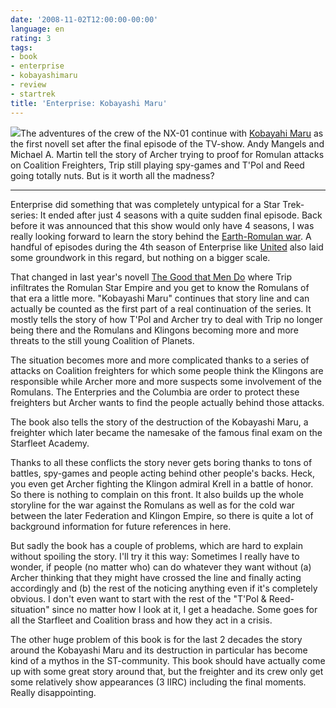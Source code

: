 ```yaml
---
date: '2008-11-02T12:00:00-00:00'
language: en
rating: 3
tags:
- book
- enterprise
- kobayashimaru
- review
- startrek
title: 'Enterprise: Kobayashi Maru'
---
```



<img src="/media/2008/kobayashi_maru.png" class="left" />The adventures of the crew of the NX-01 continue with [Kobayahi Maru](http://startrek.wikia.com/wiki/Kobayashi_Maru_(novel)) as the first novell set after the final episode of the TV-show. Andy Mangels and Michael A. Martin tell the story of Archer trying to proof for Romulan attacks on Coalition Freighters, Trip still playing spy-games and T'Pol and Reed going totally nuts. But is it worth all the madness?

-------------------------------

Enterprise did something that was completely untypical for a Star Trek-series: It ended after just 4 seasons with a quite sudden final episode.  Back before it was announced that this show would only have 4 seasons, I was really looking forward to learn the story behind the [Earth-Romulan war](http://memory-alpha.org/en/wiki/Earth-Romulan_War). A handful of episodes during the 4th season of Enterprise like [United](http://memory-alpha.org/en/wiki/United_%28episode%29) also laid some groundwork in this regard, but nothing on a bigger scale.

That changed in last year's novell [The Good that Men Do](http://startrek.wikia.com/wiki/The_Good_That_Men_Do) where Trip infiltrates the Romulan Star Empire and you get to know the Romulans of that era a little more. "Kobayashi Maru" continues that story line and can actually be counted as the first part of a real continuation of the series. It mostly tells the story of how T'Pol and Archer try to deal with Trip no longer being there and the Romulans and Klingons becoming more and more threats to the still young Coalition of Planets. 

The situation becomes more and more complicated thanks to a series of attacks on Coalition freighters for which some people think the Klingons are responsible while Archer more and more suspects some involvement of the Romulans. The Enterpries and the Columbia are order to protect these freighters but Archer wants to find the people actually behind those attacks.

The book also tells the story of the destruction of the Kobayashi Maru, a freighter which later became the namesake of the famous final exam on the Starfleet Academy. 

Thanks to all these conflicts the story never gets boring thanks to tons of battles, spy-games and people acting behind other people's backs. Heck, you even get Archer fighting the Klingon admiral Krell in a battle of honor. So there is nothing to complain on this front. It also builds up the whole storyline for the war against the Romulans as well as for the cold war between the later Federation and Klingon Empire, so there is quite a lot of background information for future references in here.

But sadly the book has a couple of problems, which are hard to explain without spoiling the story. I'll try it this way: Sometimes I really have to wonder, if people (no matter who) can do whatever they want without (a) Archer thinking that they might have crossed the line and finally acting accordingly and (b) the rest of the noticing anything even if it's completely obvious. I don't even want to start with the rest of the "T'Pol & Reed-situation" since no matter how I look at it, I get a headache. Some goes for all the Starfleet and Coalition brass and how they act in a crisis.

The other huge problem of this book is for the last 2 decades the story around the Kobayashi Maru and its destruction in particular has become kind of a mythos in the ST-community. This book should have actually come up with some great story around that, but the freighter and its crew only get some relatively show appearances (3 IIRC) including the final moments. Really disappointing.
